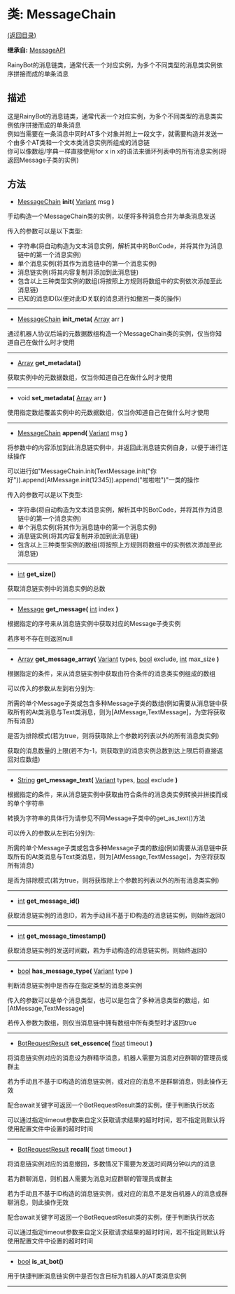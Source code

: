 # 类: MessageChain  
[(返回目录)](README.md)  
  
**继承自:** [MessageAPI](MessageAPI.md)  
  
RainyBot的消息链类，通常代表一个对应实例，为多个不同类型的消息类实例依序拼接而成的单条消息  
  
## 描述  
  
这是RainyBot的消息链类，通常代表一个对应实例，为多个不同类型的消息类实例依序拼接而成的单条消息   
例如当需要在一条消息中同时AT多个对象并附上一段文字，就需要构造并发送一个由多个AT类和一个文本类消息实例所组成的消息链   
你可以像数组/字典一样直接使用for x in x的语法来循环列表中的所有消息实例(将返回Message子类的实例)  
  
## 方法 
  
- [MessageChain](MessageChain.md) **init(** [Variant](https://docs.godotengine.org/en/latest/classes/class_variant.html) msg **)**  
  
手动构造一个MessageChain类的实例，以便将多种消息合并为单条消息发送   
  
传入的参数可以是以下类型:   
- 字符串(将自动构造为文本消息实例，解析其中的BotCode，并将其作为消息链中的第一个消息实例)   
- 单个消息实例(将其作为消息链中的第一个消息实例)   
- 消息链实例(将其内容复制并添加到此消息链)   
- 包含以上三种类型实例的数组(将按照上方规则将数组中的实例依次添加至此消息链)   
- 已知的消息ID(以便对此ID关联的消息进行如撤回一类的操作)  
  
---  
  
- [MessageChain](MessageChain.md) **init_meta(** [Array](https://docs.godotengine.org/en/latest/classes/class_array.html) arr **)**  
  
通过机器人协议后端的元数据数组构造一个MessageChain类的实例，仅当你知道自己在做什么时才使用  
  
---  
  
- [Array](https://docs.godotengine.org/en/latest/classes/class_array.html) **get_metadata()**  
  
获取实例中的元数据数组，仅当你知道自己在做什么时才使用  
  
---  
  
- void **set_metadata(** [Array](https://docs.godotengine.org/en/latest/classes/class_array.html) arr **)**  
  
使用指定数组覆盖实例中的元数据数组，仅当你知道自己在做什么时才使用  
  
---  
  
- [MessageChain](MessageChain.md) **append(** [Variant](https://docs.godotengine.org/en/latest/classes/class_variant.html) msg **)**  
  
将参数中的内容添加到此消息链实例中，并返回此消息链实例自身，以便于进行连续操作   
  
可以进行如"MessageChain.init(TextMessage.init("你好")).append(AtMessage.init(12345)).append("啦啦啦")"一类的操作   
  
传入的参数可以是以下类型:   
- 字符串(将自动构造为文本消息实例，解析其中的BotCode，并将其作为消息链中的第一个消息实例)   
- 单个消息实例(将其作为消息链中的第一个消息实例)   
- 消息链实例(将其内容复制并添加到此消息链)   
- 包含以上三种类型实例的数组(将按照上方规则将数组中的实例依次添加至此消息链)  
  
---  
  
- [int](https://docs.godotengine.org/en/latest/classes/class_int.html) **get_size()**  
  
获取消息链实例中的消息实例的总数  
  
---  
  
- [Message](Message.md) **get_message(** [int](https://docs.godotengine.org/en/latest/classes/class_int.html) index **)**  
  
根据指定的序号来从消息链实例中获取对应的Message子类实例   
  
若序号不存在则返回null  
  
---  
  
- [Array](https://docs.godotengine.org/en/latest/classes/class_array.html) **get_message_array(** [Variant](https://docs.godotengine.org/en/latest/classes/class_variant.html) types, [bool](https://docs.godotengine.org/en/latest/classes/class_bool.html) exclude, [int](https://docs.godotengine.org/en/latest/classes/class_int.html) max_size **)**  
  
根据指定的条件，来从消息链实例中获取由符合条件的消息类实例组成的数组   
  
可以传入的参数从左到右分别为:   
  
所需的单个Message子类或包含多种Message子类的数组(例如需要从消息链中获取所有的At类消息与Text类消息，则为[AtMessage,TextMessage]，为空将获取所有消息)   
  
是否为排除模式(若为true，则将获取除上个参数的列表以外的所有消息类实例)   
  
获取的消息数量的上限(若不为-1，则获取到的消息实例总数到达上限后将直接返回对应数组)  
  
---  
  
- [String](https://docs.godotengine.org/en/latest/classes/class_string.html) **get_message_text(** [Variant](https://docs.godotengine.org/en/latest/classes/class_variant.html) types, [bool](https://docs.godotengine.org/en/latest/classes/class_bool.html) exclude **)**  
  
根据指定的条件，来从消息链实例中获取由符合条件的消息类实例转换并拼接而成的单个字符串   
  
转换为字符串的具体行为请参见不同Message子类中的get_as_text()方法   
  
可以传入的参数从左到右分别为:   
  
所需的单个Message子类或包含多种Message子类的数组(例如需要从消息链中获取所有的At类消息与Text类消息，则为[AtMessage,TextMessage]，为空将获取所有消息)   
  
是否为排除模式(若为true，则将获取除上个参数的列表以外的所有消息类实例)  
  
---  
  
- [int](https://docs.godotengine.org/en/latest/classes/class_int.html) **get_message_id()**  
  
获取消息链实例的消息ID，若为手动且不基于ID构造的消息链实例，则始终返回0  
  
---  
  
- [int](https://docs.godotengine.org/en/latest/classes/class_int.html) **get_message_timestamp()**  
  
获取消息链实例的发送时间戳，若为手动构造的消息链实例，则始终返回0  
  
---  
  
- [bool](https://docs.godotengine.org/en/latest/classes/class_bool.html) **has_message_type(** [Variant](https://docs.godotengine.org/en/latest/classes/class_variant.html) type **)**  
  
判断消息链实例中是否存在指定类型的消息类实例   
  
传入的参数可以是单个消息类型，也可以是包含了多种消息类型的数组，如[AtMessage,TextMessage]   
  
若传入参数为数组，则仅当消息链中拥有数组中所有类型时才返回true  
  
---  
  
- [BotRequestResult](BotRequestResult.md) **set_essence(** [float](https://docs.godotengine.org/en/latest/classes/class_float.html) timeout **)**  
  
将消息链实例对应的消息设为群精华消息，机器人需要为消息对应群聊的管理员或群主   
  
若为手动且不基于ID构造的消息链实例，或对应的消息不是群聊消息，则此操作无效   
  
配合await关键字可返回一个BotRequestResult类的实例，便于判断执行状态   
  
可以通过指定timeout参数来自定义获取请求结果的超时时间，若不指定则默认将使用配置文件中设置的超时时间  
  
---  
  
- [BotRequestResult](BotRequestResult.md) **recall(** [float](https://docs.godotengine.org/en/latest/classes/class_float.html) timeout **)**  
  
将消息链实例对应的消息撤回，多数情况下需要为发送时间两分钟以内的消息   
  
若为群聊消息，则机器人需要为消息对应群聊的管理员或群主   
  
若为手动且不基于ID构造的消息链实例，或对应的消息不是发自机器人的消息或群聊消息，则此操作无效   
  
配合await关键字可返回一个BotRequestResult类的实例，便于判断执行状态   
  
可以通过指定timeout参数来自定义获取请求结果的超时时间，若不指定则默认将使用配置文件中设置的超时时间  
  
---  
  
- [bool](https://docs.godotengine.org/en/latest/classes/class_bool.html) **is_at_bot()**  
  
用于快捷判断消息链实例中是否包含目标为机器人的AT类消息实例  
  
---  
  

